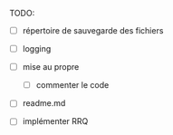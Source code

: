 TODO:
- [ ] répertoire de sauvegarde des fichiers
- [ ] logging

- [ ] mise au propre
  - [ ] commenter le code  
- [ ] readme.md

- [ ] implémenter RRQ 
